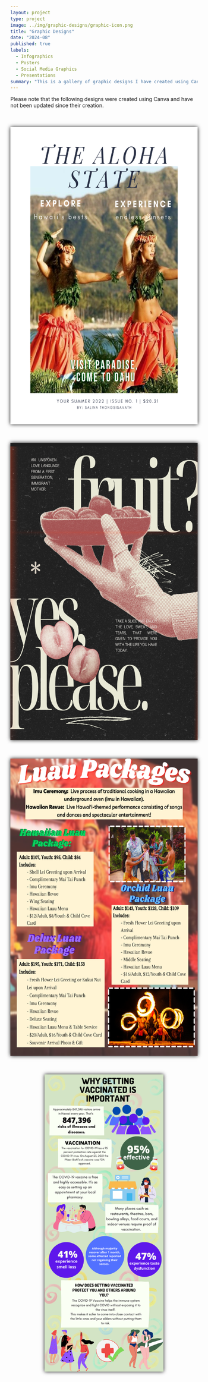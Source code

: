 ```yaml
---
layout: project
type: project
image: ../img/graphic-designs/graphic-icon.png
title: "Graphic Designs"
date: "2024-08"
published: true
labels:
  - Infographics 
  - Posters
  - Social Media Graphics
  - Presentations
summary: "This is a gallery of graphic designs I have created using Canva. These designs showcase my skills in creating visually appealing and engaging graphics for various purposes."
---
```


Please note that the following designs were created using Canva and have not been updated since their creation.


<div class="text-center p-4">
<img src="../img/graphic-designs/alohaState.png" width="800px" height="800px" style="margin: 50px auto; display: block; box-shadow: 0 0 10px; width: auto;" alt="picture">
</div>


<img src="../img/graphic-designs/unspokenLove.png" width="800px" height="800px" style="margin: 50px auto; display: block; box-shadow: 0 0 10px; width: auto;" alt="picture">

<img class="img-fluid" src="../img/graphic-designs/luau.png" width="800px" height="800px" style="margin: 50px auto; display: block; box-shadow: 0 0 10px; width: auto;" alt="picture">

<img class="img-fluid" src="../img/graphic-designs/vaxInfographic.png" width="800px" height="800px" style="margin: 50px auto; display: block; box-shadow: 0 0 10px; width: auto;" alt="picture">

